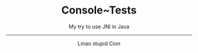 <H1 align="center">  Console~Tests  </H1>

<p align="center">My try to use JNI in Java</p>

---

<p align="center">Lmao stupid Cion</p>